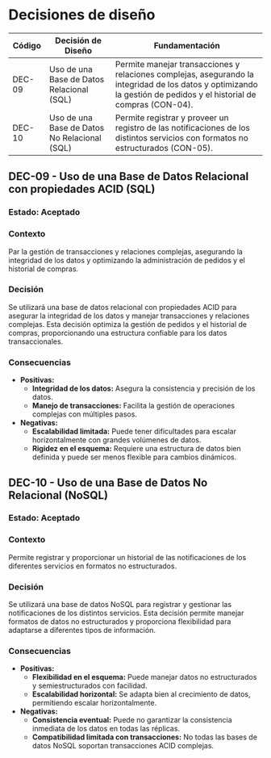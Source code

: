 # Decisiones de diseño

| Código | Decisión de Diseño                       | Fundamentación                                                                                                                                              |
|--------|------------------------------------------|-------------------------------------------------------------------------------------------------------------------------------------------------------------|
| DEC-09  | Uso de una Base de Datos Relacional (SQL)            | Permite manejar transacciones y relaciones complejas, asegurando la integridad de los datos y optimizando la gestión de pedidos y el historial de compras (CON-04).                                                 |
| DEC-10  | Uso de una Base de Datos No Relacional (SQL)            | Permite registrar y proveer un registro de las notificaciones de los distintos servicios con formatos no estructurados (CON-05).                                                 |

## DEC-09 - Uso de una Base de Datos Relacional con propiedades ACID (SQL)

### Estado: Aceptado

### Contexto
Par la gestión de transacciones y relaciones complejas, asegurando la integridad de los datos y optimizando la administración de pedidos y el historial de compras. 

### Decisión
Se utilizará una base de datos relacional con propiedades ACID para asegurar la integridad de los datos y manejar transacciones y relaciones complejas. Esta decisión optimiza la gestión de pedidos y el historial de compras, proporcionando una estructura confiable para los datos transaccionales.

### Consecuencias 

- **Positivas:**
    - **Integridad de los datos:** Asegura la consistencia y precisión de los datos.
    - **Manejo de transacciones:** Facilita la gestión de operaciones complejas con múltiples pasos.
- **Negativas:**
    - **Escalabilidad limitada:** Puede tener dificultades para escalar horizontalmente con grandes volúmenes de datos.
    - **Rigidez en el esquema:** Requiere una estructura de datos bien definida y puede ser menos flexible para cambios dinámicos.

## DEC-10 - Uso de una Base de Datos No Relacional (NoSQL)

### Estado: Aceptado

### Contexto
Permite registrar y proporcionar un historial de las notificaciones de los diferentes servicios en formatos no estructurados. 

### Decisión
Se utilizará una base de datos NoSQL para registrar y gestionar las notificaciones de los distintos servicios. Esta decisión permite manejar formatos de datos no estructurados y proporciona flexibilidad para adaptarse a diferentes tipos de información.

### Consecuencias

- **Positivas:**
    - **Flexibilidad en el esquema:** Puede manejar datos no estructurados y semiestructurados con facilidad.
    - **Escalabilidad horizontal:** Se adapta bien al crecimiento de datos, permitiendo escalar horizontalmente.
- **Negativas:**
    - **Consistencia eventual:** Puede no garantizar la consistencia inmediata de los datos en todas las réplicas.
    - **Compatibilidad limitada con transacciones:** No todas las bases de datos NoSQL soportan transacciones ACID complejas.





